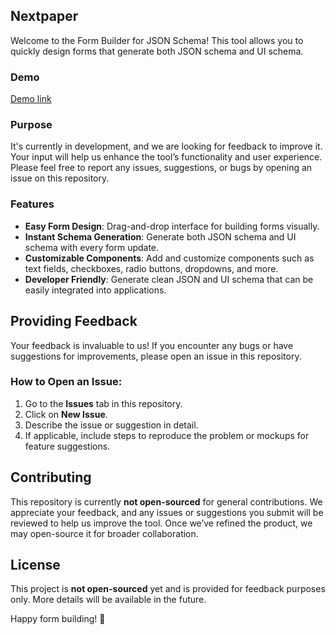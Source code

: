 ## **Nextpaper**

Welcome to the Form Builder for JSON Schema! This tool allows you to quickly design forms that generate both JSON schema and UI schema.

### Demo

[Demo link](https://nextpaper.co)

### Purpose

It's currently in development, and we are looking for feedback to improve it. Your input will help us enhance the tool’s functionality and user experience. Please feel free to report any issues, suggestions, or bugs by opening an issue on this repository.

### &#xA;Features

* **Easy Form Design**: Drag-and-drop interface for building forms visually.
* **Instant Schema Generation**: Generate both JSON schema and UI schema with every form update.
* **Customizable Components**: Add and customize components such as text fields, checkboxes, radio buttons, dropdowns, and more.
* **Developer Friendly**: Generate clean JSON and UI schema that can be easily integrated into applications.

## Providing Feedback

Your feedback is invaluable to us! If you encounter any bugs or have suggestions for improvements, please open an issue in this repository.

### How to Open an Issue:

1. Go to the **Issues** tab in this repository.
2. Click on **New Issue**.
3. Describe the issue or suggestion in detail.
4. If applicable, include steps to reproduce the problem or mockups for feature suggestions.

## Contributing

This repository is currently **not open-sourced** for general contributions. We appreciate your feedback, and any issues or suggestions you submit will be reviewed to help us improve the tool. Once we’ve refined the product, we may open-source it for broader collaboration.

## License

This project is **not open-sourced** yet and is provided for feedback purposes only. More details will be available in the future.

Happy form building! 🎉

